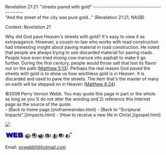 <head> <title>(PVW) Revelation 21:21: "streets paved with gold"</title> <meta content="IE=9" http-equiv="X-UA-Compatible"></meta> <link href="css/page_style.css" rel="stylesheet" type="text/css"></link> </head><body><div class="page_style">Revelation 21:21: "streets paved with gold"
-------------------------------------------

<div class="p">"And the street of the city was ﻿pure gold..." (Revelation 21:21, NASB)

 Context: <cite class="bibleref" title="Revelation 21">Revelation 21</cite></div>Why did God pave Heaven's streets with gold? It's easy to view it as extravagance. However, a cousin-in-law who works with road construction had interesting insight about paving material in road construction. He noted that people are always trying to use discarded material for paving roads. People have even tried mixing cow manure into asphalt to make it go further. During the first century, people would throw salt that lost its flavor out on the path ([Matthew 5:13](http://www.biblegateway.com/passage/?search=Matthew+5:13)). Perhaps the real reason God paved the streets with gold is to show us how worthless gold is in Heaven. It is discarded and used to pave the streets. The item that's the master of many on earth will be stepped on in Heaven ([Matthew 6:24](http://www.biblegateway.com/passage/?search=Matthew+6:24)).

<div class="copy">©2006 Perry Vernon Webb. You may quote this page in part or the whole as long as you   
 1) do not alter the wording and   
 2) reference this Internet page as the source of the quote. </div> </div>- [Back to home page.](noframesindex.html)
- [Back to "Scriptural Impacts".](impacts.html)
- [How to receive a new life in Christ.](gospel.html)
 
![](http://counter.digits.com/wc/-d/4/pvwebb)

[![digits](images/wc-03.gif)](http://www.digits.com/)

Email: [pvwebb1@hotmail.com](mailto:pvwebb1@hotmail.com)

 